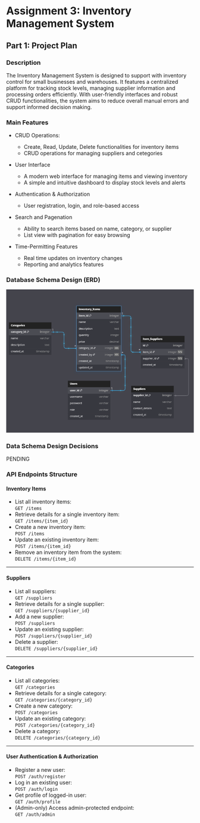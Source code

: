# Assignment 3: Inventory Management System

## Part 1: Project Plan

### Description
The Inventory Management System is designed to support with inventory control for small businesses and warehouses. It features a centralized platform for tracking stock levels, managing supplier information and processing orders efficiently. With user-friendly interfaces and robust CRUD functionalities, the system aims to reduce overall manual errors and support informed decision making. 

### Main Features
- CRUD Operations:
    - Create, Read, Update, Delete functionalities for inventory items
    - CRUD operations for managing suppliers and cetegories

- User Interface
    - A modern web interface for managing items and viewing inventory
    - A simple and intuitive dashboard to display stock levels and alerts

- Authentication & Authorization
    - User registration, login, and role-based access

- Search and Pagenation
    - Ability to search items based on name, category, or supplier
    - List view with pagination for easy browsing

- Time-Permitting Features
    - Real time updates on inventory changes
    - Reporting and analytics features 


### Database Schema Design (ERD)
![ERD Diagram](ERD-Image.png)

### Data Schema Design Decisions
PENDING
### API Endpoints Structure

#### Inventory Items
- List all inventory items:  
  `GET /items`
- Retrieve details for a single inventory item:  
  `GET /items/{item_id}`
- Create a new inventory item:  
  `POST /items`
- Update an existing inventory item:  
  `POST /items/{item_id}`
- Remove an inventory item from the system:  
  `DELETE /items/{item_id}`

---

#### Suppliers
- List all suppliers:  
  `GET /suppliers`
- Retrieve details for a single supplier:  
  `GET /suppliers/{supplier_id}`
- Add a new supplier:  
  `POST /suppliers`
- Update an existing supplier:  
  `POST /suppliers/{supplier_id}`
- Delete a supplier:  
  `DELETE /suppliers/{supplier_id}`

---

#### Categories
- List all categories:  
  `GET /categories`
- Retrieve details for a single category:  
  `GET /categories/{category_id}`
- Create a new category:  
  `POST /categories`
- Update an existing category:  
  `POST /categories/{category_id}`
- Delete a category:  
  `DELETE /categories/{category_id}`

---

#### User Authentication & Authorization
- Register a new user:  
  `POST /auth/register`
- Log in an existing user:  
  `POST /auth/login`
- Get profile of logged-in user:  
  `GET /auth/profile`
- (Admin-only) Access admin-protected endpoint:  
  `GET /auth/admin`